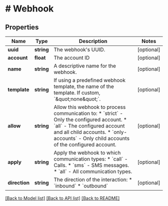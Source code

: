 # # Webhook

## Properties

Name | Type | Description | Notes
------------ | ------------- | ------------- | -------------
**uuid** | **string** | The webhook&#39;s UUID. | [optional]
**account** | **float** | The account ID | [optional]
**name** | **string** | A descriptive name for the webhook. | [optional]
**template** | **string** | If using a predefined webhook template, the name of the template. If custom, &#x60;\&quot;none\&quot;&#x60;. | [optional]
**allow** | **string** | Allow this webhook to process communication to:   * &#x60;strict&#x60; - Only the configured account.   * &#x60;all&#x60; - The configured account and all child accounts.   * &#x60;only-accounts&#x60; - Only child accounts of the configured account. | [optional]
**apply** | **string** | Apply the webhook to which communication types:   * &#x60;call&#x60; - Calls.   * &#x60;sms&#x60; - SMS messages.   * &#x60;all&#x60; - All communication types. | [optional]
**direction** | **string** | The direction of the interaction:   * &#x60;inbound&#x60;   * &#x60;outbound&#x60; | [optional]

[[Back to Model list]](../../README.md#models) [[Back to API list]](../../README.md#endpoints) [[Back to README]](../../README.md)

